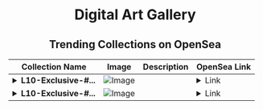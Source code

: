 <div align="center">

# Digital Art Gallery

## Trending Collections on OpenSea

| Collection Name                       | Image                                                                                     | Description                       | OpenSea Link                                                                                          |
|---------------------------------------|-------------------------------------------------------------------------------------------|-----------------------------------|--------------------------------------------------------------------------------------------------------|
| **<details><summary>L10-Exclusive-#...</summary>L10-Exclusive-#987</details>** | ![Image](https://i.seadn.io/s/raw/files/b5b67b30b3775f03803a0c32c7953542.jpg?w=500&auto=format?w=200&auto=format) |  | <details><summary>Link</summary>[L10-Exclusive-#987](https://opensea.io/collection/l10-exclusive-987-1)</details> |
| **<details><summary>L10-Exclusive-#...</summary>L10-Exclusive-#987</details>** | ![Image](https://i.seadn.io/s/raw/files/b5b67b30b3775f03803a0c32c7953542.jpg?w=500&auto=format?w=200&auto=format) |  | <details><summary>Link</summary>[L10-Exclusive-#987](https://opensea.io/collection/l10-exclusive-987)</details> |

</div>